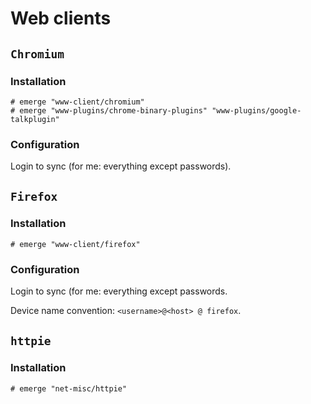 # Web clients

## `Chromium`

### Installation

```ShellSession
# emerge "www-client/chromium"
# emerge "www-plugins/chrome-binary-plugins" "www-plugins/google-talkplugin"
```

### Configuration

Login to sync (for me: everything except passwords).

## `Firefox`

### Installation

```ShellSession
# emerge "www-client/firefox"
```

### Configuration

Login to sync (for me: everything except passwords.

Device name convention: `<username>@<host> @ firefox`.

## `httpie`

### Installation

```ShellSession
# emerge "net-misc/httpie"
```
